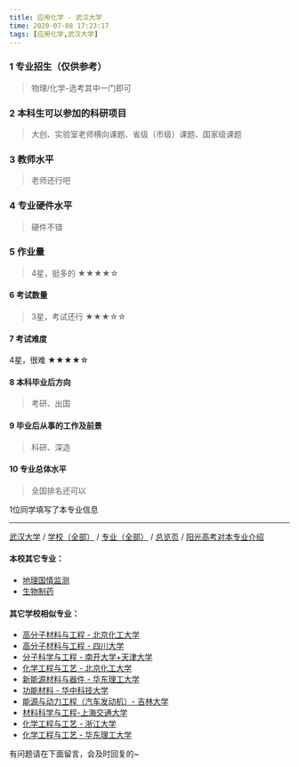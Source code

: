 ```yaml
---
title: 应用化学 - 武汉大学
time: 2020-07-08 17:23:17
tags: [应用化学,武汉大学]
---
```

### 1 专业招生（仅供参考）  
> 物理/化学-选考其中一门即可


### 2 本科生可以参加的科研项目
>  大创、实验室老师横向课题、省级（市级）课题、国家级课题


### 3 教师水平
> 老师还行吧


### 4 专业硬件水平
> 硬件不错


### 5 作业量
>4星，挺多的
★★★★☆


#### 6 考试数量
>3星，考试还行
★★★☆☆


#### 7 考试难度
> 
4星，很难
★★★★☆


#### 8 本科毕业后方向
> 考研、出国


#### 9 毕业后从事的工作及前景
> 科研、深造


#### 10 专业总体水平
> 全国排名还可以

1位同学填写了本专业信息
***
[武汉大学](https://univgo.github.io/2020/07/08/武汉大学) / [学校（全部）](https://univgo.github.io/2020/07/09/学校汇总页) / [专业（全部）](https://univgo.github.io/2020/07/09/专业汇总页) / [总览页](https://univgo.github.io/2020/07/09/总览) / [阳光高考对本专业介绍](http://gaokao.chsi.com.cn/sch/zyk/view.do?schId=73395969&specId=73383811
)
#### 本校其它专业：
- [地理国情监测](https://univgo.github.io/2020/07/08/地理国情监测%20-%20武汉大学)
- [生物制药 ](https://univgo.github.io/2020/07/08/生物制药%20-%20武汉大学)

#### 其它学校相似专业：
- [高分子材料与工程 - 北京化工大学](https://univgo.github.io/2020/07/08/高分子材料与工程%20-%20北京化工大学)
- [高分子材料与工程 - 四川大学](https://univgo.github.io/2020/07/08/高分子材料与工程%20-%20四川大学)
- [分子科学与工程 - 南开大学+天津大学](https://univgo.github.io/2020/07/08/分子科学与工程%20-%20南开大学+天津大学) 
- [化学工程与工艺 - 北京化工大学](https://univgo.github.io/2020/07/08/化学工程与工艺%20-%20北京化工大学)
- [新能源材料与器件 - 华东理工大学](https://univgo.github.io/2020/07/08/新能源材料与器件%20-%20华东理工大学)
- [功能材料 - 华中科技大学](https://univgo.github.io/2020/07/08/功能材料%20-%20华中科技大学)
- [能源与动力工程（汽车发动机）- 吉林大学](https://univgo.github.io/2020/07/08/能源与动力工程（汽车发动机）-%20吉林大学)
- [材料科学与工程-上海交通大学](https://univgo.github.io/2020/07/08/材料科学与工程%20-%20上海交通大学)
- [化学工程与工艺 - 浙江大学](https://univgo.github.io/2020/07/08/化学工程与工艺%20-%20浙江大学)
- [化学工程与工艺 - 华东理工大学](https://univgo.github.io/2020/07/08/化学工程与工艺%20-%20华东理工大学)

有问题请在下面留言，会及时回复的~